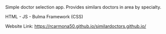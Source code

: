 Simple doctor selection app. Provides similars doctors in area by specialty. 

HTML - JS - Bulma Framework (CSS)

Website Link:
https://rcarmona50.github.io/similardoctors.github.io/

